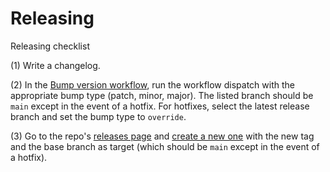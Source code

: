 # Releasing

Releasing checklist

(1) Write a changelog.

(2) In the [Bump version workflow](https://github.com/OpenZeppelin/cairo-contracts/actions/workflows/version.yml), run the workflow dispatch with the appropriate bump type (patch, minor, major).
The listed branch should be `main` except in the event of a hotfix. For hotfixes, select the latest release branch and set the bump type to `override`.

(3) Go to the repo's [releases page](https://github.com/OpenZeppelin/cairo-contracts/releases/) and [create a new one](https://github.com/OpenZeppelin/cairo-contracts/releases/new) with the new tag and the base branch as target (which should be `main` except in the event of a hotfix).
